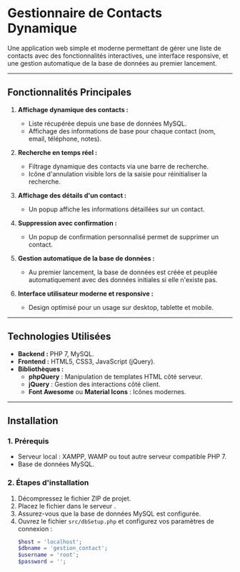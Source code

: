 # **Gestionnaire de Contacts Dynamique**

Une application web simple et moderne permettant de gérer une liste de contacts avec des fonctionnalités interactives, une interface responsive, et une gestion automatique de la base de données au premier lancement.

---

## **Fonctionnalités Principales**

1. **Affichage dynamique des contacts :**

   -  Liste récupérée depuis une base de données MySQL.
   -  Affichage des informations de base pour chaque contact (nom, email, téléphone, notes).

2. **Recherche en temps réel :**

   -  Filtrage dynamique des contacts via une barre de recherche.
   -  Icône d'annulation visible lors de la saisie pour réinitialiser la recherche.

3. **Affichage des détails d'un contact :**

   -  Un popup affiche les informations détaillées sur un contact.

4. **Suppression avec confirmation :**

   -  Un popup de confirmation personnalisé permet de supprimer un contact.

5. **Gestion automatique de la base de données :**

   -  Au premier lancement, la base de données est créée et peuplée automatiquement avec des données initiales si elle n'existe pas.

6. **Interface utilisateur moderne et responsive :**
   -  Design optimisé pour un usage sur desktop, tablette et mobile.

---

## **Technologies Utilisées**

-  **Backend :** PHP 7, MySQL.
-  **Frontend :** HTML5, CSS3, JavaScript (jQuery).
-  **Bibliothèques :**
   -  **phpQuery** : Manipulation de templates HTML côté serveur.
   -  **jQuery** : Gestion des interactions côté client.
   -  **Font Awesome** ou **Material Icons** : Icônes modernes.

---

## **Installation**

### **1. Prérequis**

-  Serveur local : XAMPP, WAMP ou tout autre serveur compatible PHP 7.
-  Base de données MySQL.

### **2. Étapes d'installation**

1. Décompressez le fichier ZIP de projet.
2. Placez le fichier dans le serveur .
3. Assurez-vous que la base de données MySQL est configurée.
4. Ouvrez le fichier `src/dbSetup.php` et configurez vos paramètres de connexion :
   ```php
   $host = 'localhost';
   $dbname = 'gestion_contact';
   $username = 'root';
   $password = '';
   ```
